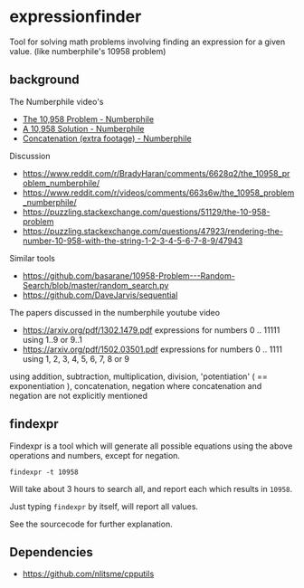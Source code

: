 # expressionfinder
Tool for solving math problems involving finding an expression for a given value. (like numberphile's 10958 problem)

## background

The Numberphile video's
* [The 10,958 Problem - Numberphile](https://www.youtube.com/watch?v=-ruC5A9EzzE)
* [A 10,958 Solution - Numberphile](https://www.youtube.com/watch?v=pasyRUj7UwM)
* [Concatenation (extra footage) - Numberphile](https://www.youtube.com/watch?v=LgnoYsbI7Uc)

Discussion
* https://www.reddit.com/r/BradyHaran/comments/6628q2/the_10958_problem_numberphile/
* https://www.reddit.com/r/videos/comments/663s6w/the_10958_problem_numberphile/
* https://puzzling.stackexchange.com/questions/51129/the-10-958-problem
* https://puzzling.stackexchange.com/questions/47923/rendering-the-number-10-958-with-the-string-1-2-3-4-5-6-7-8-9/47943

Similar tools
* https://github.com/basarane/10958-Problem---Random-Search/blob/master/random_search.py
* https://github.com/DaveJarvis/sequential

The papers discussed in the numberphile youtube video
* https://arxiv.org/pdf/1302.1479.pdf
  expressions for numbers 0 .. 11111  using 1..9  or 9..1
* https://arxiv.org/pdf/1502.03501.pdf
  expressions for numbers 0 .. 1111  using 1, 2, 3, 4, 5, 6, 7, 8 or 9

using addition, subtraction, multiplication, division, 'potentiation' ( == exponentiation ), concatenation, negation
where concatenation and negation are not explicitly mentioned

## findexpr

Findexpr is a tool which will generate all possible equations using the above operations and numbers, except for negation.

    findexpr -t 10958
    
Will take about 3 hours to search all, and report each which results in `10958`.

Just typing `findexpr` by itself, will report all values.

See the sourcecode for further explanation.

## Dependencies

* https://github.com/nlitsme/cpputils

